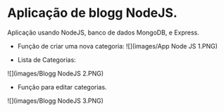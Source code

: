 # Aplicação de blogg NodeJS.
Aplicação usando NodeJS, banco de dados MongoDB, e Express.

- Função de criar uma nova categoria:
![](images/App Node JS 1.PNG)

- Lista de Categorias:

![](images/Blogg NodeJS 2.PNG)

- Função para editar categorias.

![](images/Blogg NodeJS 3.PNG)
